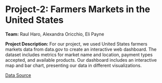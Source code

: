 # Project-2: Farmers Markets in the United States 

**Team:** Raul Haro, Alexandra Oricchio, Eli Payne

**Project Description:** For our project, we used United States farmers markets data from data.gov to create an interactive web dashboard. The dataset includes metrics for market name and location, payment types accepted, and available products. Our dashboard includes an interactive map and bar chart, presenting our data in different visualizations. 

[Data Source](https://catalog.data.gov/dataset/farmers-markets-geographic-data)

